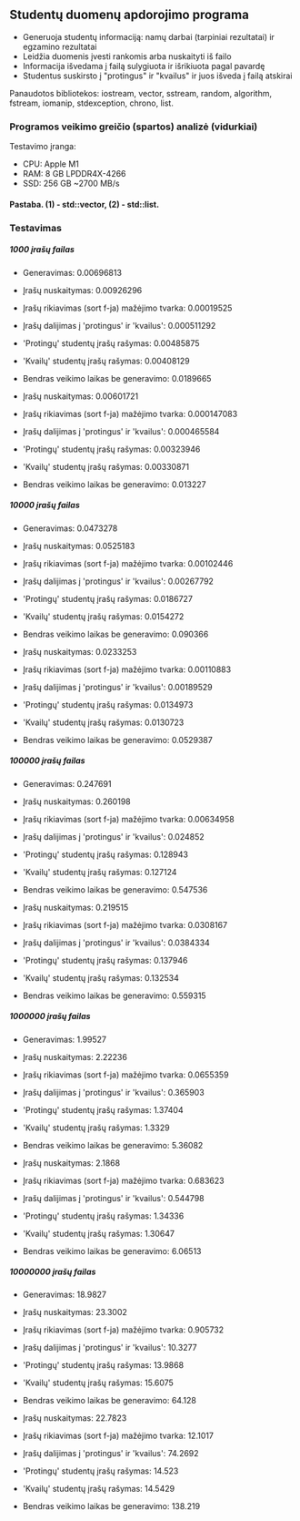## Studentų duomenų apdorojimo programa
- Generuoja studentų informaciją: namų darbai (tarpiniai rezultatai) ir egzamino rezultatai
- Leidžia duomenis įvesti rankomis arba nuskaityti iš failo
- Informacija išvedama į failą sulygiuota ir išrikiuota pagal pavardę
- Studentus suskirsto į "protingus" ir "kvailus" ir juos išveda į failą atskirai

Panaudotos bibliotekos: iostream, vector, sstream, random, algorithm, fstream, iomanip, stdexception, chrono, list.

### Programos veikimo greičio (spartos) analizė (vidurkiai)
Testavimo įranga:
- CPU: Apple M1
- RAM: 8 GB LPDDR4X-4266
- SSD: 256 GB ~2700 MB/s


#### Pastaba. (1) - std::vector, (2) - std::list.

### Testavimas
##### 1000 įrašų failas
- Generavimas: 0.00696813

- Įrašų nuskaitymas: 0.00926296
- Įrašų rikiavimas (sort f-ja) mažėjimo tvarka: 0.00019525
- Įrašų dalijimas į 'protingus' ir 'kvailus': 0.000511292
- 'Protingų' studentų įrašų rašymas: 0.00485875
- 'Kvailų' studentų įrašų rašymas: 0.00408129

- Bendras veikimo laikas be generavimo: 0.0189665

- Įrašų nuskaitymas: 0.00601721
- Įrašų rikiavimas (sort f-ja) mažėjimo tvarka: 0.000147083
- Įrašų dalijimas į 'protingus' ir 'kvailus': 0.000465584
- 'Protingų' studentų įrašų rašymas: 0.00323946
- 'Kvailų' studentų įrašų rašymas: 0.00330871

- Bendras veikimo laikas be generavimo: 0.013227

##### 10000 įrašų failas
- Generavimas: 0.0473278

- Įrašų nuskaitymas: 0.0525183
- Įrašų rikiavimas (sort f-ja) mažėjimo tvarka: 0.00102446
- Įrašų dalijimas į 'protingus' ir 'kvailus': 0.00267792
- 'Protingų' studentų įrašų rašymas: 0.0186727
- 'Kvailų' studentų įrašų rašymas: 0.0154272

- Bendras veikimo laikas be generavimo: 0.090366

- Įrašų nuskaitymas: 0.0233253
- Įrašų rikiavimas (sort f-ja) mažėjimo tvarka: 0.00110883
- Įrašų dalijimas į 'protingus' ir 'kvailus': 0.00189529
- 'Protingų' studentų įrašų rašymas: 0.0134973
- 'Kvailų' studentų įrašų rašymas: 0.0130723

- Bendras veikimo laikas be generavimo: 0.0529387

##### 100000 įrašų failas
- Generavimas: 0.247691

- Įrašų nuskaitymas: 0.260198
- Įrašų rikiavimas (sort f-ja) mažėjimo tvarka: 0.00634958
- Įrašų dalijimas į 'protingus' ir 'kvailus': 0.024852
- 'Protingų' studentų įrašų rašymas: 0.128943
- 'Kvailų' studentų įrašų rašymas: 0.127124

- Bendras veikimo laikas be generavimo: 0.547536

- Įrašų nuskaitymas: 0.219515
- Įrašų rikiavimas (sort f-ja) mažėjimo tvarka: 0.0308167
- Įrašų dalijimas į 'protingus' ir 'kvailus': 0.0384334
- 'Protingų' studentų įrašų rašymas: 0.137946
- 'Kvailų' studentų įrašų rašymas: 0.132534

- Bendras veikimo laikas be generavimo: 0.559315

##### 1000000 įrašų failas
- Generavimas: 1.99527

- Įrašų nuskaitymas: 2.22236
- Įrašų rikiavimas (sort f-ja) mažėjimo tvarka: 0.0655359
- Įrašų dalijimas į 'protingus' ir 'kvailus': 0.365903
- 'Protingų' studentų įrašų rašymas: 1.37404
- 'Kvailų' studentų įrašų rašymas: 1.3329

- Bendras veikimo laikas be generavimo: 5.36082

- Įrašų nuskaitymas: 2.1868
- Įrašų rikiavimas (sort f-ja) mažėjimo tvarka: 0.683623
- Įrašų dalijimas į 'protingus' ir 'kvailus': 0.544798
- 'Protingų' studentų įrašų rašymas: 1.34336
- 'Kvailų' studentų įrašų rašymas: 1.30647

- Bendras veikimo laikas be generavimo: 6.06513

##### 10000000 įrašų failas
- Generavimas: 18.9827

- Įrašų nuskaitymas: 23.3002
- Įrašų rikiavimas (sort f-ja) mažėjimo tvarka: 0.905732
- Įrašų dalijimas į 'protingus' ir 'kvailus': 10.3277
- 'Protingų' studentų įrašų rašymas: 13.9868
- 'Kvailų' studentų įrašų rašymas: 15.6075

- Bendras veikimo laikas be generavimo: 64.128

- Įrašų nuskaitymas: 22.7823
- Įrašų rikiavimas (sort f-ja) mažėjimo tvarka: 12.1017
- Įrašų dalijimas į 'protingus' ir 'kvailus': 74.2692
- 'Protingų' studentų įrašų rašymas: 14.523
- 'Kvailų' studentų įrašų rašymas: 14.5429

- Bendras veikimo laikas be generavimo: 138.219
